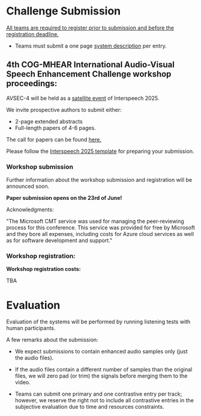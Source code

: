 # Challenge Submission
<u>All teams are required to register prior to submission and before the registration deadline.</u>

- Teams must submit a one page [system description](https://challenge.cogmhear.org/#/getting-started/systems-description) per entry. 

## 4th COG-MHEAR International Audio-Visual Speech Enhancement Challenge workshop proceedings:

AVSEC-4 will be held as a [satellite event](https://www.interspeech2025.org/satellite-events) of Interspeech 2025. 

We invite prospective authors to submit either:

- 2-page extended abstracts
- Full-length papers of 4-6 pages.

The call for papers can be found [here.](call-for-papers.md)

Please follow the [Interspeech 2025 template](https://www.interspeech2025.org/author-resources) for preparing your submission. 

### Workshop submission

Further information about the workshop submission and registration will be announced soon.


[//]: # (**Paper submission is now open!**)
**Paper submission opens on the 23rd of June!**



Acknowledgments:

"The Microsoft CMT service was used for managing the peer-reviewing process for this conference. This service was provided for free by Microsoft and they bore all expenses, including costs for Azure cloud services as well as for software development and support."


[//]: # (You can make your submission [here.]&#40;https://cmt3.research.microsoft.com/AVSEC2024&#41;)


### Workshop registration:


**Workshop registration costs:**

TBA

[//]: # ()
[//]: # (- Non-member registration: €45 EUR &#40;£ 38&#41;)

[//]: # ()
[//]: # (- Non-member student registration: €30 EUR &#40;£ 26&#41;)

[//]: # ()
[//]: # (- ISCA Member registration: €40 EUR &#40;£ 34&#41;)

[//]: # ()
[//]: # (- ISCA Member student registration: €25 EUR &#40;£ 21&#41;)

[//]: # ()
[//]: # ()
[//]: # (Registration is now open. You have two options to register:)

[//]: # ()
[//]: # ()
[//]: # (- Register for the workshop and Interspeech [here.]&#40;https://interspeech2024.org/satellite/&#41;)

[//]: # ()
[//]: # ()
[//]: # (- Register for the workshop alone: [here.]&#40;https://www.epay.ed.ac.uk/conferences-and-events/college-of-science-and-engineering/school-of-informatics/informatics-events/3rd-cog-mhear-audio-visual-speech-enhancement-challenge-avsec-3&#41;)

[//]: # ()
[//]: # ()
[//]: # (  **Note: Due to requirements of the payment system, prices for the workshop alone registration are given in GBP.**. )


# Evaluation


Evaluation of the systems will be performed by running listening tests with human participants. 


A few remarks about the submission:


- We expect submissions to contain enhanced audio samples only (just the audio files). 

- If the audio files contain a different number of samples than the original files, we will zero pad (or trim) the signals before merging them to the video.

- Teams can submit one primary and one contrastive entry per track; however, we reserve the right not to include all contrastive entries in the subjective evaluation due to time and resources constraints.



[//]: # (Further information about the submission to the challenge TBA. )

